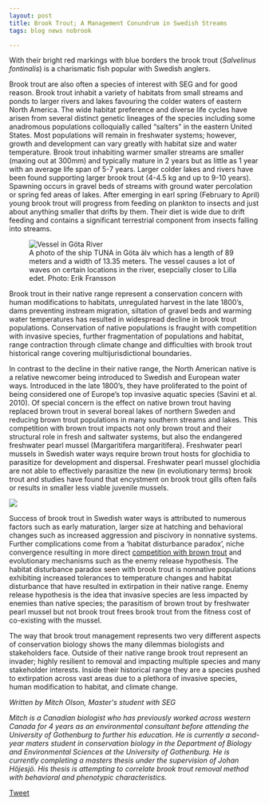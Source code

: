 ```yaml
---
layout: post
title: Brook Trout; A Management Conundrum in Swedish Streams
tags: blog news nobrook

---
```


With their bright red markings with blue borders the brook trout (*Salvelinus fontinalis*) is a charismatic fish popular with Swedish anglers.

<!--more-->

 Brook trout are also often a species of interest with SEG and for good reason. Brook trout inhabit a variety of habitats from small streams and ponds to larger rivers and lakes favouring the colder waters of eastern North America. The wide habitat preference and diverse life cycles have arisen from several distinct genetic lineages of the species including some anadromous populations colloquially called “salters” in the eastern United States. Most populations will remain in freshwater systems; however, growth and development can vary greatly with habitat size and water temperature. Brook trout inhabiting warmer smaller streams are smaller (maxing out at 300mm) and typically mature in 2 years but as little as 1 year with an average life span of 5-7 years. Larger colder lakes and rivers have been found supporting larger brook trout (4-4.5 kg and up to 9-10 years). Spawning occurs in gravel beds of streams with ground water percolation or spring fed areas of lakes. After emerging in earl spring (February to April) young brook trout will progress from feeding on plankton to insects and just about anything smaller that drifts by them. Their diet is wide due to drift feeding and contains a significant terrestrial component from insects falling into streams.

<figure>
  <img
    src="https://github.com/user-attachments/assets/a5c34742-ed33-4d7f-960d-ce20c17e3cba"
    alt="Vessel in Göta River" />
  <figcaption>A photo of the ship TUNA in Göta älv which has a length of 89 meters and a width of 13.35 meters. The vessel causes a lot of waves on certain locations in the river, esepcially closer to Lilla edet. Photo: Erik Fransson</figcaption>
</figure>


Brook trout in their native range represent a conservation concern with human modifications to habitats, unregulated harvest in the late 1800’s, dams preventing instream migration, siltation of gravel beds and warming water temperatures has resulted in widespread decline in brook trout populations. Conservation of native populations is fraught with competition with invasive species, further fragmentation of populations and habitat, range contraction through climate change and difficulties with brook trout historical range covering multijurisdictional boundaries.

In contrast to the decline in their native range, the North American native is a relative newcomer being introduced to Swedish and European water ways. Introduced in the late 1800’s, they have proliferated to the point of being considered one of Europe’s top invasive aquatic species (Savini et al. 2010). Of special concern is the effect on native brown trout having replaced brown trout in several boreal lakes of northern Sweden and reducing brown trout populations in many southern streams and lakes. This competition with brown trout impacts not only brown trout and their structural role in fresh and saltwater systems, but also the endangered freshwater pearl mussel (Margaritifera margaritifera). Freshwater pearl mussels in Swedish water ways require brown trout hosts for glochidia to parasitize for development and dispersal. Freshwater pearl mussel glochidia are not able to effectively parasitize the new (in evolutionary terms) brook trout and studies have found that encystment on brook trout gills often fails or results in smaller less viable juvenile mussels.


<div class="row">
  <div class="column">
    <img src="https://github.com/user-attachments/assets/9f7cd8fb-85b6-4e10-be53-1adbae2e767e" />
  </div>
</div> 


Success of brook trout in Swedish water ways is attributed to numerous factors such as early maturation, larger size at hatching and behavioral changes such as increased aggression and piscivory in nonnative systems. Further complications come from a ‘habitat disturbance paradox’, niche convergence resulting in more direct [competition with brown trout](https://seggothenburg.com/blog/invasive-species-interactions-diet-and-personality) and evolutionary mechanisms such as the enemy release hypothesis. The habitat disturbance paradox seen with brook trout is nonnative populations exhibiting increased tolerances to temperature changes and habitat disturbance that have resulted in extirpation in their native range. Enemy release hypothesis is the idea that invasive species are less impacted by enemies than native species; the parasitism of brown trout by freshwater pearl mussel but not brook trout frees brook trout from the fitness cost of co-existing with the mussel.

The way that brook trout management represents two very different aspects of conservation biology shows the many dilemmas biologists and stakeholders face. Outside of their native range brook trout represent an invader; highly resilient to removal and impacting multiple species and many stakeholder interests. Inside their historical range they are a species pushed to extirpation across vast areas due to a plethora of invasive species, human modification to habitat, and climate change.

*Written by Mitch Olson, Master's student with SEG*

*Mitch is a Canadian biologist who has previously worked across western Canada for 4 years as an environmental consultant before attending the University of Gothenburg to further his education. He is currently a second-year maters student in conservation biology in the Department of Biology and Environmental Sciences at the University of Gothenburg. He is currently completing a masters thesis under the supervision of Johan Höjesjö. His thesis is attempting to correlate brook trout removal method with behavioral and phenotypic characteristics.*


<a href="https://twitter.com/share?ref_src=twsrc%5Etfw" class="twitter-share-button" data-show-count="false">Tweet</a><script async src="https://platform.twitter.com/widgets.js" charset="utf-8"></script>


